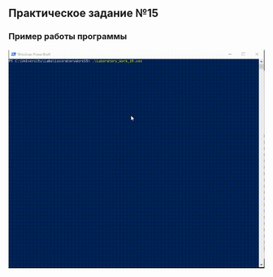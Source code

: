 ## Практическое задание №15
### Пример работы программы

![](https://github.com/Pulverok/ranhigz-c-pz-15/blob/master/Example.gif)